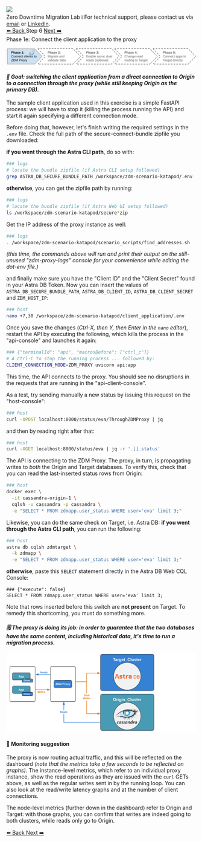 <!-- TOP -->
<div class="top">
  <img src="https://datastax-academy.github.io/katapod-shared-assets/images/ds-academy-logo.svg" />
  <div class="scenario-title-section">
    <span class="scenario-title">Zero Downtime Migration Lab</span>
    <span class="scenario-subtitle">ℹ️ For technical support, please contact us via <a href="mailto:aleksandr.volochnev@datastax.com">email</a> or <a href="https://dtsx.io/aleks">LinkedIn</a>.</span>
  </div>
</div>

<!-- NAVIGATION -->
<div id="navigation-top" class="navigation-top">
 <a href='command:katapod.loadPage?[{"step":"step5"}]' 
   class="btn btn-dark navigation-top-left">⬅️ Back
 </a>
<span class="step-count">Step 6</span>
 <a href='command:katapod.loadPage?[{"step":"step7"}]' 
    class="btn btn-dark navigation-top-right">Next ➡️
  </a>
</div>

<!-- CONTENT -->

<div class="step-title">Phase 1e: Connect the client application to the proxy</div>

![Phase 1e](images/p1e.png)

#### _🎯 Goal: switching the client application from a direct connection to Origin to a connection through the proxy (while still keeping Origin as the primary DB)._

The sample client application used in this exercise is a simple FastAPI process:
we will have to stop it (killing the process running the API) and start it again
specifying a different connection mode.

Before doing that, however, let's finish writing the required settings in
the `.env` file. Check the full path of the secure-connect-bundle zipfile
you downloaded:

**if you went through the Astra CLI path**, do so with:

```bash
### logs
# locate the bundle zipfile (if Astra CLI setup followed)
grep ASTRA_DB_SECURE_BUNDLE_PATH /workspace/zdm-scenario-katapod/.env
```

**otherwise**, you can get the zipfile path by running:

```bash
### logs
# locate the bundle zipfile (if Astra Web UI setup followed)
ls /workspace/zdm-scenario-katapod/secure*zip
```

Get the IP address of the proxy instance as well:

```bash
### logs
. /workspace/zdm-scenario-katapod/scenario_scripts/find_addresses.sh
```

_(this time, the commands above will run and print their output on the still-unused
"zdm-proxy-logs" console for your convenience while editing the dot-env file.)_

and finally make sure you have the "Client ID" and the "Client Secret" found
in your Astra DB Token. Now you can insert the values of `ASTRA_DB_SECURE_BUNDLE_PATH`, `ASTRA_DB_CLIENT_ID`, `ASTRA_DB_CLIENT_SECRET` and `ZDM_HOST_IP`:

```bash
### host
nano +7,30 /workspace/zdm-scenario-katapod/client_application/.env
```

Once you save the changes (_Ctrl-X, then Y, then Enter in the `nano` editor_),
restart the API by executing the following, which kills the process in the "api-console" and launches it again:

```bash
### {"terminalId": "api", "macrosBefore": ["ctrl_c"]}
# A Ctrl-C to stop the running process ... followed by:
CLIENT_CONNECTION_MODE=ZDM_PROXY uvicorn api:app
```

This time, the API connects to the proxy. You should see no disruptions in the
requests that are running in the "api-client-console".

As a test, try sending manually a new status by issuing this request
on the "host-console":

```bash
### host
curl -XPOST localhost:8000/status/eva/ThroughZDMProxy | jq
```

and then by reading right after that:

```bash
### host
curl -XGET localhost:8000/status/eva | jq -r '.[].status'
```

The API is connecting to the ZDM Proxy. The proxy, in turn, is propagating
writes to _both_ the Origin and Target databases. To verify this,
check that you can read the last-inserted status rows from Origin:

```bash
### host
docker exec \
  -it cassandra-origin-1 \
  cqlsh -u cassandra -p cassandra \
  -e "SELECT * FROM zdmapp.user_status WHERE user='eva' limit 3;"
```

Likewise, you can do the same check on Target, i.e. Astra DB:
**if you went through the Astra CLI path**, you can run the following:

```bash
### host
astra db cqlsh zdmtarget \
  -k zdmapp \
  -e "SELECT * FROM zdmapp.user_status WHERE user='eva' limit 3;"
```

**otherwise**, paste this `SELECT` statement directly in the Astra DB Web CQL Console:

```cql
### {"execute": false}
SELECT * FROM zdmapp.user_status WHERE user='eva' limit 3;
```

Note that rows inserted before this switch are **not present** on Target.
To remedy this shortcoming, you must do something more.

#### _🗒️ The proxy is doing its job: in order to guarantee that the two databases have the same content, including historical data, it's time to run a migration process._

![Schema, phase 1e](images/schema1e_r.png)

#### 🔎 Monitoring suggestion

The proxy is now routing actual traffic, and this will be reflected on the
dashboard _(note that the metrics take a few seconds to be reflected on graphs)_.
The instance-level metrics, which refer to an individual proxy instance,
show the read operations as they are issued with the `curl` GETs above,
as well as the regular writes sent in by the running loop.
You can also look at the read/write latency graphs and at the number of client connections.

The node-level metrics (further down in the dashboard) refer to Origin and Target:
with those graphs, you can confirm that writes are indeed going to both clusters,
while reads only go to Origin.

<!-- NAVIGATION -->
<div id="navigation-bottom" class="navigation-bottom">
 <a href='command:katapod.loadPage?[{"step":"step5"}]'
   class="btn btn-dark navigation-bottom-left">⬅️ Back
 </a>
 <a href='command:katapod.loadPage?[{"step":"step7"}]'
    class="btn btn-dark navigation-bottom-right">Next ➡️
  </a>
</div>
